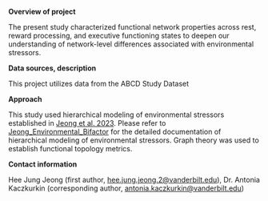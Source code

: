 **Overview of project**

The present study characterized functional network properties across rest, reward processing, and executive functioning states to deepen our understanding of network-level differences associated with environmental stressors.

**Data sources, description**

This project utilizes data from the ABCD Study Dataset

**Approach**

This study used hierarchical modeling of environmental stressors established in [Jeong et al. 2023](https://www.sciencedirect.com/science/article/pii/S2667174322000593). Please refer to [Jeong_Environmental_Bifactor](https://github.com/VU-BRAINS-lab/Jeong_Environmental_Bifactor) for the detailed documentation of hierarchical modeling of environmental stressors. Graph theory was used to establish functional topology metrics. 

**Contact information**

Hee Jung Jeong (first author, [hee.jung.jeong.2@vanderbilt.edu](hee.jung.jeong.2@vanderbilt.edu)), Dr. Antonia Kaczkurkin (corresponding author, [antonia.kaczkurkin@vanderbilt.edu](antonia.kaczkurkin@vanderbilt.edu)) 
